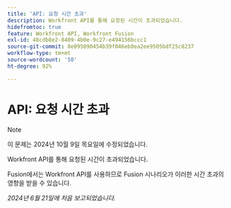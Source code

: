 ```yaml
---
title: 'API: 요청 시간 초과'
description: Workfront API를 통해 요청된 시간이 초과되었습니다.
hidefromtoc: true
feature: Workfront API, Workfront Fusion
exl-id: 48cdb8e2-8409-4b0e-9c27-e494156bccc1
source-git-commit: 8e095890454b39f046eb8ea2ee9505bdf25c8237
workflow-type: tm+mt
source-wordcount: '50'
ht-degree: 92%

---
```


# API: 요청 시간 초과

>[!NOTE]
>
>이 문제는 2024년 10월 9일 목요일에 수정되었습니다.

Workfront API를 통해 요청된 시간이 초과되었습니다.

Fusion에서는 Workfront API를 사용하므로 Fusion 시나리오가 이러한 시간 초과의 영향을 받을 수 있습니다.

_2024년 6월 21일에 처음 보고되었습니다._
